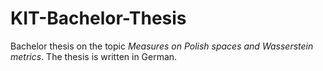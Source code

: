 # KIT-Bachelor-Thesis

Bachelor thesis on the topic *Measures on Polish spaces and Wasserstein metrics*.
The thesis is written in German.
